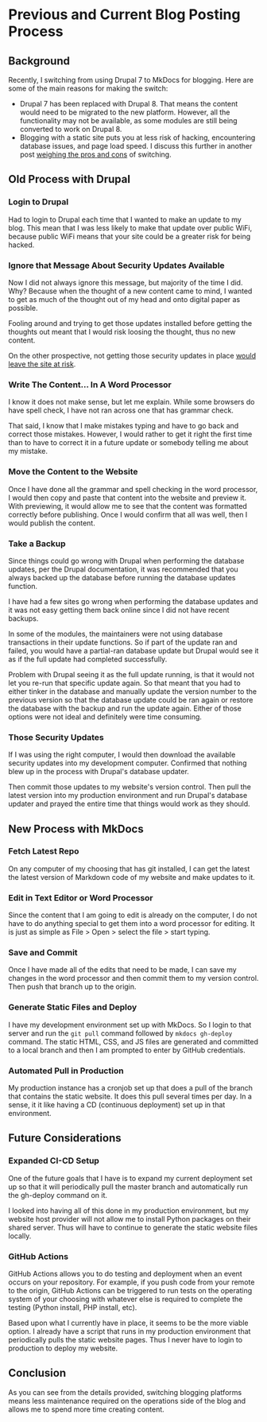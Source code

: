 ﻿---
posted: 2020-02-06
updated: 2020-07-15
category: technology
readtime: 6
---

# Previous and Current Blog Posting Process

## Background 

Recently, I switching from using Drupal 7 to MkDocs for blogging. 
Here are some of the main reasons for making the switch: 

* Drupal 7 has been replaced with Drupal 8. That means the content 
would need to be migrated to the new platform. However, all the functionality
may not be available, as some modules are still being converted 
to work on Drupal 8. 
* Blogging with a static site puts you at less risk of hacking,
encountering database issues, and page load speed. I discuss this 
further in another post 
[weighing the pros and cons](/blog/technology/2019.12.21-switched-blog-from-drupal-to-mkdocs)
of switching.

## Old Process with Drupal

### Login to Drupal 

Had to login to Drupal each time that I wanted to make an update to my blog. 
This mean that I was less likely to make that update over public WiFi, because 
public WiFi means that your site could be a greater risk for being hacked.

### Ignore that Message About Security Updates Available 

Now I did not always ignore this message, but majority of the time I did. 
Why? Because when the thought of a new content came to mind, I wanted to get 
as much of the thought out of my head and onto digital paper as possible. 

Fooling around and trying to get those updates installed before getting the 
thoughts out meant that I would risk loosing the thought, thus no new content.

On the other prospective, not getting those security updates in place 
[would leave the site at risk](/blog/technology/2019.12.21-switched-blog-from-drupal-to-mkdocs/#drupal-security-updates).

### Write The Content... In A Word Processor

I know it does not make sense, but let me explain. While some browsers do have 
spell check, I have not ran across one that has grammar check.

That said, I know that I make mistakes typing and have to go back and correct those mistakes. 
However, I would rather to get it right the first time than to have to correct 
it in a future update or somebody telling me about my mistake. 

### Move the Content to the Website

Once I have done all the grammar and spell checking in the word processor, 
I would then copy and paste that content into the website and preview it. 
With previewing, it would allow me to see that the content was formatted 
correctly before publishing. Once I would confirm that all was well, 
then I would publish the content. 

### Take a Backup

Since things could go wrong with Drupal when performing the database updates, 
per the Drupal documentation, it was recommended that you always backed up
the database before running the database updates function. 

I have had a few sites go wrong when performing the database updates and it was 
not easy getting them back online since I did not have recent backups. 

In some of the modules, the maintainers were not using database transactions
in their update functions. So if part of the update ran and failed, you would have 
a partial-ran database update but Drupal would see it as if the full update 
had completed successfully.

Problem with Drupal seeing it as the full update 
running, is that it would not let you re-run that specific update again.
So that meant that you had to either tinker in the database and manually update 
the version number to the previous version so that the database update could be 
ran again or restore the database with the backup and run the update again. 
Either of those options were not ideal and definitely were time consuming.

### Those Security Updates 

If I was using the right computer, I would then download the available security
updates into my development computer. Confirmed that nothing blew up in the process
with Drupal's database updater. 

Then commit those updates to my website's version control. Then pull the latest 
version into my production environment and run Drupal's database updater
and prayed the entire time that things would work as they should. 

## New Process with MkDocs 

### Fetch Latest Repo 

On any computer of my choosing that has git installed, 
I can get the latest the latest version of Markdown 
code of my website and make updates to it. 

### Edit in Text Editor or Word Processor 

Since the content that I am going to edit is already on the computer, I do 
not have to do anything special to get them into a word processor for editing. It 
is just as simple as File > Open > select the file > start typing.

### Save and Commit 

Once I have made all of the edits that need to be made, I can save my changes in the 
word processor and then commit them to my version control. Then push that branch 
up to the origin.

### Generate Static Files and Deploy 

I have my development environment set up with MkDocs. So I login to that server and 
run the ``` git pull ``` command followed by ``` mkdocs gh-deploy ``` command. 
The static HTML, CSS, and JS files are generated and committed to a local branch and
then I am prompted to enter by GitHub credentials. 

### Automated Pull in Production 

My production instance has a cronjob set up that does a pull of the branch that 
contains the static website. It does this pull several times per day. In a sense, it 
it like having a CD (continuous deployment) set up in that environment. 

## Future Considerations 

### Expanded CI-CD Setup

One of the future goals that I have is to expand my current deployment set up 
so that it will periodically pull the master branch and automatically 
run the gh-deploy command on it. 

I looked into having all of this done in my 
production environment, but my website host provider will not allow me 
to install Python packages on their shared server. Thus will have to continue 
to generate the static website files locally.

### GitHub Actions

GitHub Actions allows you to do testing and deployment when an event occurs
on your repository. For example, if you push code from your remote to the origin, 
GitHub Actions can be triggered to run tests on the operating system of your 
choosing with whatever else is required to complete the testing (Python install, 
PHP install, etc). 

Based upon what I currently have in place, it seems to be the more viable option.
I already have a script that runs in my production environment that periodically
pulls the static website pages. Thus I never have to login to production 
to deploy my website. 

## Conclusion 

As you can see from the details provided, switching blogging platforms means
less maintenance required on the operations side of the blog and allows 
me to spend more time creating content. 

